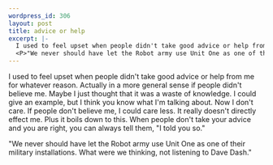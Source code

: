 ```yaml
--- 
wordpress_id: 306
layout: post
title: advice or help
excerpt: |-
  I used to feel upset when people didn't take good advice or help from me for whatever reason.  Actually in a more general sense if people didn't believe me.  Maybe I just thought that it was a waste of knowledge.  I could give an example, but I think you know what I'm talking about.  Now I don't care.  If people don't believe me, I could care less.  It really doesn't directly effect me.  Plus it boils down to this.  When people don't take your advice and you are right, you can always tell them, "I told you so."
  <P>"We never should have let the Robot army use Unit One as one of their military installations.  What were we thinking, not listening to Dave Dash."
---
```

I used to feel upset when people didn't take good advice or help from me for whatever reason.  Actually in a more general sense if people didn't believe me.  Maybe I just thought that it was a waste of knowledge.  I could give an example, but I think you know what I'm talking about.  Now I don't care.  If people don't believe me, I could care less.  It really doesn't directly effect me.  Plus it boils down to this.  When people don't take your advice and you are right, you can always tell them, "I told you so."
<P>"We never should have let the Robot army use Unit One as one of their military installations.  What were we thinking, not listening to Dave Dash."
